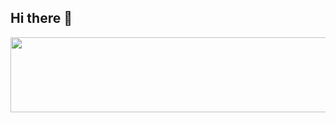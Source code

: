 ## Hi there 👋


<a href="https://github.com/devxb/gitanimals">
  <img
    src="https://render.gitanimals.org/lines/jshjshjshjsh?pet-id=645142634754467813"
    width="600"
    height="120"
  />
</a>
  
<!--
**jshjshjshjsh/jshjshjshjsh** is a ✨ _special_ ✨ repository because its `README.md` (this file) appears on your GitHub profile.

Here are some ideas to get you started:

- 🔭 I’m currently working on ...
- 🌱 I’m currently learning ...
- 👯 I’m looking to collaborate on ...
- 🤔 I’m looking for help with ...
- 💬 Ask me about ...
- 📫 How to reach me: ...
- 😄 Pronouns: ...
- ⚡ Fun fact: ...
-->
